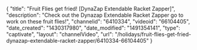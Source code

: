 {
    "title": "Fruit Flies get fried! [DynaZap Extendable Racket Zapper]",
    "description": "Check out the Dynazap Extendable Racket Zapper go to work on these fruit flies!",
    "channelid": "6410334",
    "videoid": "66104405",
    "date_created": "1430317980",
    "date_modified": "1491354141",
    "type": "captivate",
    "layout": "channelVideo",
    "url": "\/holidays\/fruit-flies-get-fried-dynazap-extendable-racket-zapper\/6410334-66104405"
}